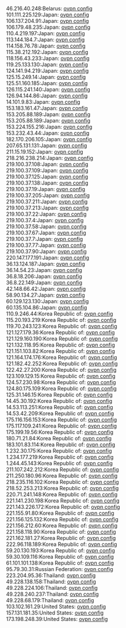 46.216.40.248:Belarus: [ovpn config](vpn/46_216_40_248.ovpn)  
101.111.225.129:Japan: [ovpn config](vpn/101_111_225_129.ovpn)  
106.137.204.91:Japan: [ovpn config](vpn/106_137_204_91.ovpn)  
106.179.48.235:Japan: [ovpn config](vpn/106_179_48_235.ovpn)  
110.4.219.197:Japan: [ovpn config](vpn/110_4_219_197.ovpn)  
113.144.184.7:Japan: [ovpn config](vpn/113_144_184_7.ovpn)  
114.158.76.78:Japan: [ovpn config](vpn/114_158_76_78.ovpn)  
115.38.212.192:Japan: [ovpn config](vpn/115_38_212_192.ovpn)  
118.156.43.233:Japan: [ovpn config](vpn/118_156_43_233.ovpn)  
119.25.133.130:Japan: [ovpn config](vpn/119_25_133_130.ovpn)  
124.141.94.219:Japan: [ovpn config](vpn/124_141_94_219.ovpn)  
125.15.249.14:Japan: [ovpn config](vpn/125_15_249_14.ovpn)  
125.51.160.185:Japan: [ovpn config](vpn/125_51_160_185.ovpn)  
126.115.241.140:Japan: [ovpn config](vpn/126_115_241_140.ovpn)  
126.94.144.86:Japan: [ovpn config](vpn/126_94_144_86.ovpn)  
14.101.9.83:Japan: [ovpn config](vpn/14_101_9_83.ovpn)  
153.183.161.47:Japan: [ovpn config](vpn/153_183_161_47.ovpn)  
153.205.88.189:Japan: [ovpn config](vpn/153_205_88_189.ovpn)  
153.205.88.189:Japan: [ovpn config](vpn/153_205_88_189.ovpn)  
153.224.155.216:Japan: [ovpn config](vpn/153_224_155_216.ovpn)  
153.232.43.44:Japan: [ovpn config](vpn/153_232_43_44.ovpn)  
182.170.206.105:Japan: [ovpn config](vpn/182_170_206_105.ovpn)  
207.65.131.131:Japan: [ovpn config](vpn/207_65_131_131.ovpn)  
211.15.19.152:Japan: [ovpn config](vpn/211_15_19_152.ovpn)  
218.216.238.214:Japan: [ovpn config](vpn/218_216_238_214.ovpn)  
219.100.37.108:Japan: [ovpn config](vpn/219_100_37_108.ovpn)  
219.100.37.109:Japan: [ovpn config](vpn/219_100_37_109.ovpn)  
219.100.37.125:Japan: [ovpn config](vpn/219_100_37_125.ovpn)  
219.100.37.138:Japan: [ovpn config](vpn/219_100_37_138.ovpn)  
219.100.37.19:Japan: [ovpn config](vpn/219_100_37_19.ovpn)  
219.100.37.205:Japan: [ovpn config](vpn/219_100_37_205.ovpn)  
219.100.37.211:Japan: [ovpn config](vpn/219_100_37_211.ovpn)  
219.100.37.213:Japan: [ovpn config](vpn/219_100_37_213.ovpn)  
219.100.37.22:Japan: [ovpn config](vpn/219_100_37_22.ovpn)  
219.100.37.4:Japan: [ovpn config](vpn/219_100_37_4.ovpn)  
219.100.37.58:Japan: [ovpn config](vpn/219_100_37_58.ovpn)  
219.100.37.67:Japan: [ovpn config](vpn/219_100_37_67.ovpn)  
219.100.37.7:Japan: [ovpn config](vpn/219_100_37_7.ovpn)  
219.100.37.77:Japan: [ovpn config](vpn/219_100_37_77.ovpn)  
219.100.37.90:Japan: [ovpn config](vpn/219_100_37_90.ovpn)  
220.147.177.191:Japan: [ovpn config](vpn/220_147_177_191.ovpn)  
36.13.124.187:Japan: [ovpn config](vpn/36_13_124_187.ovpn)  
36.14.54.23:Japan: [ovpn config](vpn/36_14_54_23.ovpn)  
36.8.18.206:Japan: [ovpn config](vpn/36_8_18_206.ovpn)  
36.8.22.149:Japan: [ovpn config](vpn/36_8_22_149.ovpn)  
42.148.66.42:Japan: [ovpn config](vpn/42_148_66_42.ovpn)  
58.90.134.27:Japan: [ovpn config](vpn/58_90_134_27.ovpn)  
60.129.123.130:Japan: [ovpn config](vpn/60_129_123_130.ovpn)  
60.135.104.86:Japan: [ovpn config](vpn/60_135_104_86.ovpn)  
110.9.246.44:Korea Republic of: [ovpn config](vpn/110_9_246_44.ovpn)  
115.20.193.219:Korea Republic of: [ovpn config](vpn/115_20_193_219.ovpn)  
119.70.243.123:Korea Republic of: [ovpn config](vpn/119_70_243_123.ovpn)  
121.127.179.36:Korea Republic of: [ovpn config](vpn/121_127_179_36.ovpn)  
121.129.160.190:Korea Republic of: [ovpn config](vpn/121_129_160_190.ovpn)  
121.132.118.95:Korea Republic of: [ovpn config](vpn/121_132_118_95.ovpn)  
121.151.103.82:Korea Republic of: [ovpn config](vpn/121_151_103_82.ovpn)  
121.164.174.176:Korea Republic of: [ovpn config](vpn/121_164_174_176.ovpn)  
121.182.42.252:Korea Republic of: [ovpn config](vpn/121_182_42_252.ovpn)  
122.42.27.200:Korea Republic of: [ovpn config](vpn/122_42_27_200.ovpn)  
123.109.129.15:Korea Republic of: [ovpn config](vpn/123_109_129_15.ovpn)  
124.57.230.98:Korea Republic of: [ovpn config](vpn/124_57_230_98.ovpn)  
124.80.175.109:Korea Republic of: [ovpn config](vpn/124_80_175_109.ovpn)  
125.31.146.15:Korea Republic of: [ovpn config](vpn/125_31_146_15.ovpn)  
14.45.30.192:Korea Republic of: [ovpn config](vpn/14_45_30_192.ovpn)  
14.53.113.251:Korea Republic of: [ovpn config](vpn/14_53_113_251.ovpn)  
14.53.42.209:Korea Republic of: [ovpn config](vpn/14_53_42_209.ovpn)  
175.116.156.153:Korea Republic of: [ovpn config](vpn/175_116_156_153.ovpn)  
175.117.109.241:Korea Republic of: [ovpn config](vpn/175_117_109_241.ovpn)  
175.199.19.56:Korea Republic of: [ovpn config](vpn/175_199_19_56.ovpn)  
180.71.21.84:Korea Republic of: [ovpn config](vpn/180_71_21_84.ovpn)  
183.101.83.114:Korea Republic of: [ovpn config](vpn/183_101_83_114.ovpn)  
1.232.30.175:Korea Republic of: [ovpn config](vpn/1_232_30_175.ovpn)  
1.234.177.219:Korea Republic of: [ovpn config](vpn/1_234_177_219.ovpn)  
1.244.45.143:Korea Republic of: [ovpn config](vpn/1_244_45_143.ovpn)  
211.107.242.212:Korea Republic of: [ovpn config](vpn/211_107_242_212.ovpn)  
211.250.180.96:Korea Republic of: [ovpn config](vpn/211_250_180_96.ovpn)  
218.235.116.102:Korea Republic of: [ovpn config](vpn/218_235_116_102.ovpn)  
218.52.253.213:Korea Republic of: [ovpn config](vpn/218_52_253_213.ovpn)  
220.71.241.148:Korea Republic of: [ovpn config](vpn/220_71_241_148.ovpn)  
221.141.230.198:Korea Republic of: [ovpn config](vpn/221_141_230_198.ovpn)  
221.143.226.172:Korea Republic of: [ovpn config](vpn/221_143_226_172.ovpn)  
221.155.91.80:Korea Republic of: [ovpn config](vpn/221_155_91_80.ovpn)  
221.156.125.132:Korea Republic of: [ovpn config](vpn/221_156_125_132.ovpn)  
221.156.212.60:Korea Republic of: [ovpn config](vpn/221_156_212_60.ovpn)  
221.158.118.90:Korea Republic of: [ovpn config](vpn/221_158_118_90.ovpn)  
221.162.181.27:Korea Republic of: [ovpn config](vpn/221_162_181_27.ovpn)  
222.96.118.189:Korea Republic of: [ovpn config](vpn/222_96_118_189.ovpn)  
59.20.130.193:Korea Republic of: [ovpn config](vpn/59_20_130_193.ovpn)  
59.30.109.116:Korea Republic of: [ovpn config](vpn/59_30_109_116.ovpn)  
61.101.101.138:Korea Republic of: [ovpn config](vpn/61_101_101_138.ovpn)  
95.79.30.31:Russian Federation: [ovpn config](vpn/95_79_30_31.ovpn)  
223.204.95.36:Thailand: [ovpn config](vpn/223_204_95_36.ovpn)  
49.228.138.158:Thailand: [ovpn config](vpn/49_228_138_158.ovpn)  
49.228.224.106:Thailand: [ovpn config](vpn/49_228_224_106.ovpn)  
49.228.240.237:Thailand: [ovpn config](vpn/49_228_240_237.ovpn)  
49.228.68.179:Thailand: [ovpn config](vpn/49_228_68_179.ovpn)  
103.102.161.29:United States: [ovpn config](vpn/103_102_161_29.ovpn)  
157.131.181.35:United States: [ovpn config](vpn/157_131_181_35.ovpn)  
173.198.248.39:United States: [ovpn config](vpn/173_198_248_39.ovpn)  

